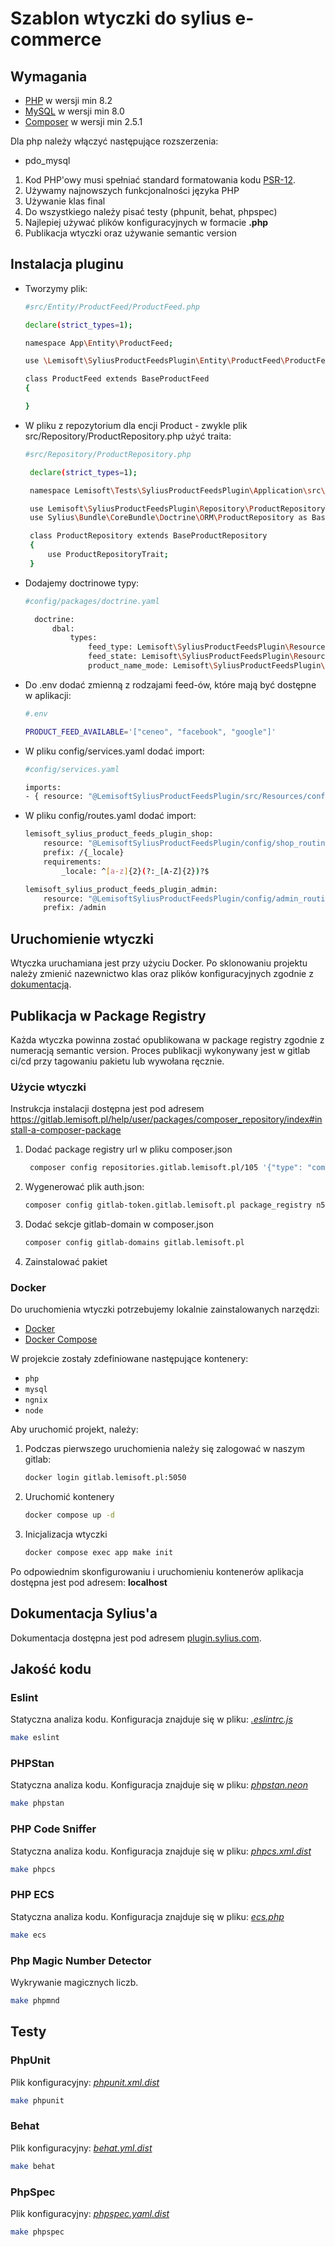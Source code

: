 # Szablon wtyczki do sylius e-commerce

## Wymagania

- [PHP](https://www.php.net) w wersji min 8.2
- [MySQL](https://www.mysql.com) w wersji min 8.0
- [Composer](https://getcomposer.org) w wersji min 2.5.1

Dla php należy włączyć następujące rozszerzenia:

- pdo_mysql

1. Kod PHP'owy musi spełniać standard formatowania kodu [PSR-12](https://www.php-fig.org/psr/psr-12/).
2. Używamy najnowszych funkcjonalności języka PHP
3. Używanie klas final
4. Do wszystkiego należy pisać testy (phpunit, behat, phpspec)
5. Najlepiej używać plików konfiguracyjnych w formacie **.php**
6. Publikacja wtyczki oraz używanie semantic version

## Instalacja pluginu
- Tworzymy plik:
   ```bash
   #src/Entity/ProductFeed/ProductFeed.php

   declare(strict_types=1);

   namespace App\Entity\ProductFeed;

   use \Lemisoft\SyliusProductFeedsPlugin\Entity\ProductFeed\ProductFeed as BaseProductFeed;

   class ProductFeed extends BaseProductFeed
   {

   }
   ```

- W pliku z repozytorium dla encji Product - zwykle plik src/Repository/ProductRepository.php użyć traita:
   ```bash
   #src/Repository/ProductRepository.php

    declare(strict_types=1);

    namespace Lemisoft\Tests\SyliusProductFeedsPlugin\Application\src\Doctrine\Orm;

    use Lemisoft\SyliusProductFeedsPlugin\Repository\ProductRepositoryTrait;
    use Sylius\Bundle\CoreBundle\Doctrine\ORM\ProductRepository as BaseProductRepository;

    class ProductRepository extends BaseProductRepository
    {
        use ProductRepositoryTrait;
    }
   ```

- Dodajemy doctrinowe typy:
  ```bash
  #config/packages/doctrine.yaml

    doctrine:
        dbal:
            types:
                feed_type: Lemisoft\SyliusProductFeedsPlugin\Resources\config\doctrine\enum\FeedTypeEnumType
                feed_state: Lemisoft\SyliusProductFeedsPlugin\Resources\config\doctrine\enum\FeedStateEnumType
                product_name_mode: Lemisoft\SyliusProductFeedsPlugin\Resources\config\doctrine\enum\ProductNameModeType
  ```

- Do .env dodać zmienną z rodzajami feed-ów, które mają być dostępne w aplikacji:
   ```bash
   #.env

   PRODUCT_FEED_AVAILABLE='["ceneo", "facebook", "google"]'
   ```
- W pliku config/services.yaml dodać import:
   ```bash
   #config/services.yaml

   imports:
   - { resource: "@LemisoftSyliusProductFeedsPlugin/src/Resources/config/app/config.php" }
   ```
- W pliku config/routes.yaml dodać import:
   ```bash
   lemisoft_sylius_product_feeds_plugin_shop:
       resource: "@LemisoftSyliusProductFeedsPlugin/config/shop_routing.yml"
       prefix: /{_locale}
       requirements:
           _locale: ^[a-z]{2}(?:_[A-Z]{2})?$

   lemisoft_sylius_product_feeds_plugin_admin:
       resource: "@LemisoftSyliusProductFeedsPlugin/config/admin_routing.yml"
       prefix: /admin
   ```

## Uruchomienie wtyczki

Wtyczka uruchamiana jest przy użyciu Docker.
Po sklonowaniu projektu należy zmienić nazewnictwo klas oraz plików konfiguracyjnych zgodnie z [dokumentacją](https://docs.sylius.com/en/latest/book/plugins/guide/naming.html).

## Publikacja w Package Registry

Każda wtyczka powinna zostać opublikowana w package registry zgodnie z numeracją semantic version. Proces publikacji wykonywany jest w gitlab ci/cd przy tagowaniu pakietu lub wywołana ręcznie.

### Użycie wtyczki

Instrukcja instalacji dostępna jest pod adresem https://gitlab.lemisoft.pl/help/user/packages/composer_repository/index#install-a-composer-package

1. Dodać package registry url w pliku composer.json
   ```bash
    composer config repositories.gitlab.lemisoft.pl/105 '{"type": "composer", "url": "https://gitlab.lemisoft.pl/api/v4/group/105/-/packages/composer/packages.json"}
   ```
2. Wygenerować plik auth.json:
   ```bash
   composer config gitlab-token.gitlab.lemisoft.pl package_registry n52_REGt4a3cGfVZC_im
   ```

3. Dodać sekcje gitlab-domain w composer.json
   ```bash
   composer config gitlab-domains gitlab.lemisoft.pl
   ```
4. Zainstalować pakiet

### Docker

Do uruchomienia wtyczki potrzebujemy lokalnie zainstalowanych narzędzi:

* [Docker](https://www.docker.com/get-started)
* [Docker Compose](https://docs.docker.com/compose/install/)

W projekcie zostały zdefiniowane następujące kontenery:

* `php`
* `mysql`
* `ngnix`
* `node`

Aby uruchomić projekt, należy:

1. Podczas pierwszego uruchomienia należy się zalogować w naszym gitlab:

    ```bash
   docker login gitlab.lemisoft.pl:5050
    ```

2. Uruchomić kontenery
    ```bash
    docker compose up -d
    ```

3. Inicjalizacja wtyczki
    ```bash
   docker compose exec app make init
    ```

Po odpowiednim skonfigurowaniu i uruchomieniu kontenerów aplikacja dostępna jest pod adresem: **localhost**

## Dokumentacja Sylius'a

Dokumentacja dostępna jest pod adresem [plugin.sylius.com](https://docs.sylius.com/en/latest/book/plugins/guide/index.html).

## Jakość kodu

### Eslint

Statyczna analiza kodu. Konfiguracja znajduje się w pliku: *[.eslintrc.js](.eslintrc.js)*

```bash
make eslint
```

### PHPStan

Statyczna analiza kodu. Konfiguracja znajduje się w pliku: *[phpstan.neon](phpstan.neon)*

```bash
make phpstan
```

### PHP Code Sniffer

Statyczna analiza kodu. Konfiguracja znajduje się w pliku: *[phpcs.xml.dist](phpcs.xml.dist)*

```bash
make phpcs
```

### PHP ECS

Statyczna analiza kodu. Konfiguracja znajduje się w pliku: *[ecs.php](ecs.php)*

```bash
make ecs
```

### Php Magic Number Detector

Wykrywanie magicznych liczb.

```bash
make phpmnd
```

## Testy

### PhpUnit

Plik konfiguracyjny: *[phpunit.xml.dist](phpunit.xml.dist)*

```bash
make phpunit
```

### Behat

Plik konfiguracyjny: *[behat.yml.dist](behat.yml.dist)*

```bash
make behat
```

### PhpSpec

Plik konfiguracyjny: *[phpspec.yaml.dist](phpspec.yml.dist)*

```bash
make phpspec
```
